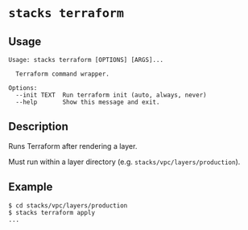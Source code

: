 # `stacks terraform`

## Usage
```
Usage: stacks terraform [OPTIONS] [ARGS]...

  Terraform command wrapper.

Options:
  --init TEXT  Run terraform init (auto, always, never)
  --help       Show this message and exit.
```

## Description

Runs Terraform after rendering a layer.

Must run within a layer directory (e.g. `stacks/vpc/layers/production`).

## Example

```shell
$ cd stacks/vpc/layers/production
$ stacks terraform apply
...
```
